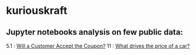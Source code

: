 # kuriouskraft

## Jupyter notebooks analysis on few public data:
5.1 : [Will a Customer Accept the Coupon?](5.1_Customer_Coupon)
11 : [What drives the price of a car?](11_Car_Price_Analysis)

